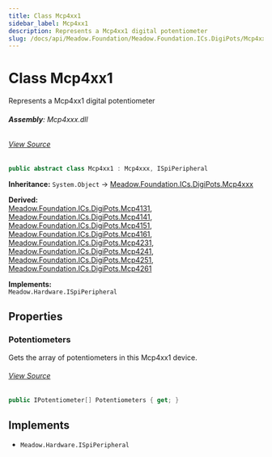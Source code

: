 ```yaml
---
title: Class Mcp4xx1
sidebar_label: Mcp4xx1
description: Represents a Mcp4xx1 digital potentiometer
slug: /docs/api/Meadow.Foundation/Meadow.Foundation.ICs.DigiPots/Mcp4xx1
---
```

# Class Mcp4xx1
Represents a Mcp4xx1 digital potentiometer

###### **Assembly**: Mcp4xxx.dll
###### [View Source](https://github.com/WildernessLabs/Meadow.Foundation.git/blob/develop/Source/Meadow.Foundation.Peripherals/ICs.DigiPots.Mcp4xxx/Driver/Mcp4xx1.cs#L9)
```csharp title="Declaration"
public abstract class Mcp4xx1 : Mcp4xxx, ISpiPeripheral
```
**Inheritance:** `System.Object` -> [Meadow.Foundation.ICs.DigiPots.Mcp4xxx](../Meadow.Foundation.ICs.DigiPots/Mcp4xxx)

**Derived:**  
[Meadow.Foundation.ICs.DigiPots.Mcp4131](../Meadow.Foundation.ICs.DigiPots/Mcp4131), [Meadow.Foundation.ICs.DigiPots.Mcp4141](../Meadow.Foundation.ICs.DigiPots/Mcp4141), [Meadow.Foundation.ICs.DigiPots.Mcp4151](../Meadow.Foundation.ICs.DigiPots/Mcp4151), [Meadow.Foundation.ICs.DigiPots.Mcp4161](../Meadow.Foundation.ICs.DigiPots/Mcp4161), [Meadow.Foundation.ICs.DigiPots.Mcp4231](../Meadow.Foundation.ICs.DigiPots/Mcp4231), [Meadow.Foundation.ICs.DigiPots.Mcp4241](../Meadow.Foundation.ICs.DigiPots/Mcp4241), [Meadow.Foundation.ICs.DigiPots.Mcp4251](../Meadow.Foundation.ICs.DigiPots/Mcp4251), [Meadow.Foundation.ICs.DigiPots.Mcp4261](../Meadow.Foundation.ICs.DigiPots/Mcp4261)

**Implements:**  
`Meadow.Hardware.ISpiPeripheral`

## Properties
### Potentiometers
Gets the array of potentiometers in this Mcp4xx1 device.
###### [View Source](https://github.com/WildernessLabs/Meadow.Foundation.git/blob/develop/Source/Meadow.Foundation.Peripherals/ICs.DigiPots.Mcp4xxx/Driver/Mcp4xx1.cs#L14)
```csharp title="Declaration"
public IPotentiometer[] Potentiometers { get; }
```

## Implements

* `Meadow.Hardware.ISpiPeripheral`
